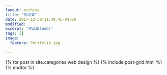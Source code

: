 ```yaml
---
layout: archive
title: "作品集"
date: 2017-12-30T11:40:45-04:00
modified:
excerpt: "作品集(Web)"
tags: []
image: 
  feature: Portfolio.jpg
  
---
```




<div class="tiles">
{% for post in site.categories.web design %}
  {% include post-grid.html %}
{% endfor %}
</div><!-- /.tiles 把所有categories 有 web design 的列出來-->
